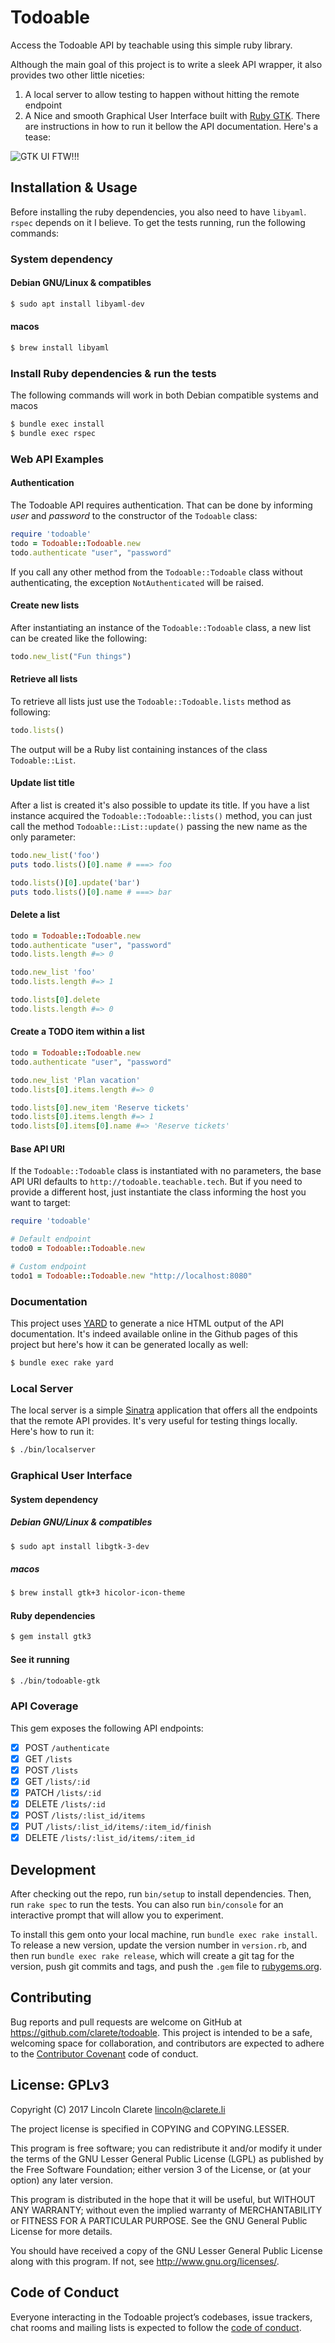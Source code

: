 # Todoable

Access the Todoable API by teachable using this simple ruby library.

Although the main goal of this project is to write a sleek API
wrapper, it also provides two other little niceties:

1. A local server to allow testing to happen without hitting the
   remote endpoint
2. A Nice and smooth Graphical User Interface built with [Ruby
   GTK](http://ruby-gnome2.osdn.jp/). There are instructions in how to
   run it bellow the API documentation. Here's a tease:

![GTK UI FTW!!!](/docs/screencap.gif "Todoable-GTK")

## Installation & Usage

Before installing the ruby dependencies, you also need to have
`libyaml`. `rspec` depends on it I believe. To get the tests running,
run the following commands:

### System dependency
#### Debian GNU/Linux & compatibles
```bash
$ sudo apt install libyaml-dev
```
#### macos
```bash
$ brew install libyaml
```
### Install Ruby dependencies & run the tests

The following commands will work in both Debian compatible systems and macos

```bash
$ bundle exec install
$ bundle exec rspec
```

### Web API Examples

#### Authentication

The Todoable API requires authentication. That can be done by
informing *user* and *password* to the constructor of the `Todoable`
class:

```ruby
require 'todoable'
todo = Todoable::Todoable.new
todo.authenticate "user", "password"
```

If you call any other method from the `Todoable::Todoable` class
without authenticating, the exception `NotAuthenticated` will be
raised.

#### Create new lists

After instantiating an instance of the `Todoable::Todoable` class, a
new list can be created like the following:

```ruby
todo.new_list("Fun things")
```

#### Retrieve all lists

To retrieve all lists just use the `Todoable::Todoable.lists` method
as following:

```ruby
todo.lists()
```

The output will be a Ruby list containing instances of the class
`Todoable::List`.

#### Update list title

After a list is created it's also possible to update its title. If you
have a list instance acquired the `Todoable::Todoable::lists()`
method, you can just call the method `Todoable::List::update()`
passing the new name as the only parameter:

```ruby
todo.new_list('foo')
puts todo.lists()[0].name # ===> foo

todo.lists()[0].update('bar')
puts todo.lists()[0].name # ===> bar
```

#### Delete a list
```ruby
todo = Todoable::Todoable.new
todo.authenticate "user", "password"
todo.lists.length #=> 0

todo.new_list 'foo'
todo.lists.length #=> 1

todo.lists[0].delete
todo.lists.length #=> 0
```

#### Create a TODO item within a list

```ruby
todo = Todoable::Todoable.new
todo.authenticate "user", "password"

todo.new_list 'Plan vacation'
todo.lists[0].items.length #=> 0

todo.lists[0].new_item 'Reserve tickets'
todo.lists[0].items.length #=> 1
todo.lists[0].items[0].name #=> 'Reserve tickets'
```

#### Base API URI

If the `Todoable::Todoable` class is instantiated with no parameters,
the base API URI defaults to `http://todoable.teachable.tech`. But if
you need to provide a different host, just instantiate the class
informing the host you want to target:

```ruby
require 'todoable'

# Default endpoint
todo0 = Todoable::Todoable.new

# Custom endpoint
todo1 = Todoable::Todoable.new "http://localhost:8080"
```

### Documentation

This project uses [YARD](https://yardoc.org/) to generate a nice HTML
output of the API documentation. It's indeed available online in the
Github pages of this project but here's how it can be generated
locally as well:

```bash
$ bundle exec rake yard
```

### Local Server

The local server is a simple [Sinatra](sinatrarb.com/) application
that offers all the endpoints that the remote API provides. It's very
useful for testing things locally. Here's how to run it:

```bash
$ ./bin/localserver
```

### Graphical User Interface

#### System dependency

##### Debian GNU/Linux & compatibles
```bash
$ sudo apt install libgtk-3-dev
```
##### macos
```bash
$ brew install gtk+3 hicolor-icon-theme
```

#### Ruby dependencies
```bash
$ gem install gtk3
```

#### See it running
```bash
$ ./bin/todoable-gtk
```

### API Coverage

This gem exposes the following API endpoints:

 * [X] POST   `/authenticate`
 * [X] GET    `/lists`
 * [X] POST   `/lists`
 * [X] GET    `/lists/:id`
 * [X] PATCH  `/lists/:id`
 * [X] DELETE `/lists/:id`
 * [X] POST   `/lists/:list_id/items`
 * [X] PUT    `/lists/:list_id/items/:item_id/finish`
 * [X] DELETE `/lists/:list_id/items/:item_id`

## Development

After checking out the repo, run `bin/setup` to install
dependencies. Then, run `rake spec` to run the tests. You can also run
`bin/console` for an interactive prompt that will allow you to
experiment.

To install this gem onto your local machine, run `bundle exec rake
install`. To release a new version, update the version number in
`version.rb`, and then run `bundle exec rake release`, which will
create a git tag for the version, push git commits and tags, and push
the `.gem` file to [rubygems.org](https://rubygems.org).

## Contributing

Bug reports and pull requests are welcome on GitHub at
https://github.com/clarete/todoable. This project is intended to be a
safe, welcoming space for collaboration, and contributors are expected
to adhere to the [Contributor
Covenant](http://contributor-covenant.org) code of conduct.

## License: GPLv3

Copyright (C) 2017  Lincoln Clarete <lincoln@clarete.li>

The project license is specified in COPYING and COPYING.LESSER.

This program is free software; you can redistribute it and/or modify
it under the terms of the GNU Lesser General Public License (LGPL) as
published by the Free Software Foundation; either version 3 of the
License, or (at your option) any later version.

This program is distributed in the hope that it will be useful,
but WITHOUT ANY WARRANTY; without even the implied warranty of
MERCHANTABILITY or FITNESS FOR A PARTICULAR PURPOSE.  See the
GNU General Public License for more details.

You should have received a copy of the GNU Lesser General Public License
along with this program.  If not, see <http://www.gnu.org/licenses/>.

## Code of Conduct

Everyone interacting in the Todoable project’s codebases, issue
trackers, chat rooms and mailing lists is expected to follow the [code
of conduct](https://github.com/clarete/todoable/blob/master/CODE_OF_CONDUCT.md).
